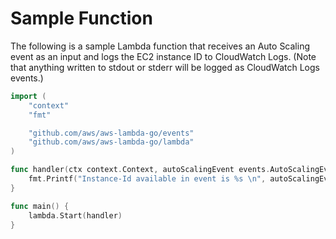 # Sample Function

The following is a sample Lambda function that receives an Auto Scaling event as an input and logs the EC2 instance ID to CloudWatch Logs. (Note that anything written to stdout or stderr will be logged as CloudWatch Logs events.)

```go
import (
	"context"
	"fmt"

	"github.com/aws/aws-lambda-go/events"
	"github.com/aws/aws-lambda-go/lambda"
)

func handler(ctx context.Context, autoScalingEvent events.AutoScalingEvent) {
	fmt.Printf("Instance-Id available in event is %s \n", autoScalingEvent.Detail["EC2InstanceId"])
}

func main() {
	lambda.Start(handler)
}
```

